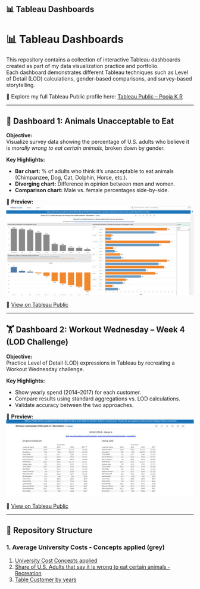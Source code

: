 ## 📊 Tableau Dashboards

# 📊 Tableau Dashboards  

This repository contains a collection of interactive Tableau dashboards created as part of my data visualization practice and portfolio.  
Each dashboard demonstrates different Tableau techniques such as Level of Detail (LOD) calculations, gender-based comparisons, and survey-based storytelling.  

🔗 Explore my full Tableau Public profile here: [Tableau Public – Pooja K R](https://public.tableau.com/app/profile/pooja2481/vizzes)  

---

## 🐾 Dashboard 1: Animals Unacceptable to Eat  

**Objective:**  
Visualize survey data showing the percentage of U.S. adults who believe it is *morally wrong to eat certain animals*, broken down by gender.  

**Key Highlights:**  
- **Bar chart:** % of adults who think it’s unacceptable to eat animals (Chimpanzee, Dog, Cat, Dolphin, Horse, etc.).  
- **Diverging chart:** Difference in opinion between men and women.  
- **Comparison chart:** Male vs. female percentages side-by-side.  

📸 **Preview:**  
![Animals Dashboard](https://github.com/pooja2434/Tableau-Dashboards/blob/main/Tableau%20Dashboard%202.png)  

🔗 [View on Tableau Public](https://public.tableau.com/app/profile/pooja2481/viz/ShareofU_S_Adultsthatsayitiswrongtoeatcertainanimals-Recreation/Dashboard1)  

---

## 🏋️ Dashboard 2: Workout Wednesday – Week 4 (LOD Challenge)  

**Objective:**  
Practice Level of Detail (LOD) expressions in Tableau by recreating a Workout Wednesday challenge.  

**Key Highlights:**  
- Show yearly spend (2014–2017) for each customer.  
- Compare results using standard aggregations vs. LOD calculations.  
- Validate accuracy between the two approaches.  

📸 **Preview:**  
![Workout Wednesday Dashboard](https://github.com/pooja2434/Tableau-Dashboards/blob/main/Tableau%20Dashboard%203.png)  

🔗 [View on Tableau Public](https://public.tableau.com/app/profile/pooja2481/viz/Workoutwednesday2018week4-Recreation/Dashboard1)  

---

## 📂 Repository Structure  

### 1. Average University Costs - Concepts applied (grey)
1. [University Cost Concepts applied](https://public.tableau.com/app/profile/pooja2481/viz/AverageUniversityCosts-Conceptsappliedgrey/Dashboard2)
2. [Share of U.S. Adults that say it is wrong to eat certain animals - Recreation](https://public.tableau.com/app/profile/pooja2481/viz/ShareofU_S_Adultsthatsayitiswrongtoeatcertainanimals-Recreation/Dashboard1)
3. [Table Customer by years](https://public.tableau.com/app/profile/pooja2481/viz/Workoutwednesday2018week4-Recreation/Dashboard1)

